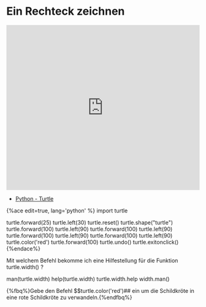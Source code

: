 # Ein Rechteck zeichnen

<iframe src="https://player.vimeo.com/video/207923224?title=0&byline=0&portrait=0" width="100%" height="430" frameborder="0" webkitallowfullscreen mozallowfullscreen allowfullscreen></iframe>

<!--sec data-title="Links" data-id="links" data-show=true ces-->

* [Python - Turtle](https://docs.python.org/3.6/library/turtle.html)

<!--endsec-->

<!--sec data-title="Python-Programm" data-id="editor" data-show=true data-collapse=true ces-->

{%ace edit=true, lang='python' %}
import turtle

turtle.forward(25)
turtle.left(30)
turtle.reset()
turtle.shape("turtle")
turtle.forward(100)
turtle.left(90)
turtle.forward(100)
turtle.left(90)
turtle.forward(100)
turtle.left(90)
turtle.forward(100)
turtle.left(90)
turtle.color('red')
turtle.forward(100)
turtle.undo()
turtle.exitonclick()
{%endace%}

<!--endsec-->

<!--sec data-title="Quiz" data-id="quiz" data-show=true data-collapse=true ces-->

<quiz name="">
    <question>
        <p>Mit welchem Befehl bekomme ich eine Hilfestellung für die Funktion turtle.width() ?</p>
        <answer>man(turtle.width)</answer>
        <answer correct>help(turtle.width)</answer>
        <answer>turtle.width.help</answer>
        <answer>width.man()</answer>
    </question>
</quiz>

{%fbq%}Gebe den Befehl $$turtle.color('red')## ein um die Schildkröte in eine rote Schildkröte zu verwandeln.{%endfbq%}

<!--endsec-->

